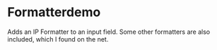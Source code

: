 # Formatterdemo

Adds an IP Formatter to an input field.
Some other formatters are also included, which I found on the net.

